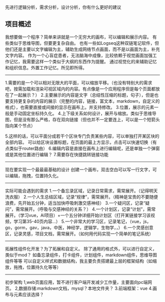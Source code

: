 先进行逻辑分析，需求分析，设计分析，你有什么更好的建议
## 项目概述
我想要做一个程序？简单来讲就是一个无穷大的画布，可以编辑和展示内容。
有些类似于思维导图，但要更复杂自由。 
也有一些如Logseq这种双链笔记软件，但他们还是主要以文字编辑为主，辅助生成网络节点画面，而不是以画面为主，补充文字内容。
作为一个心盲症患者，无法脑海中成像，比较依赖于视觉画面加强工作记忆，我需要这样一个类似于大纲的东西作为提醒。
通过视觉化的来辅助记忆和组织信息。外置工作记忆。所见即所得。

-------------
1.需要的是一个可以相对无限大的平面，可以缩放平移。（也没有特别大的需求吧，按需加载和渲染可视区域内的内容。有点像是一个应用程序但是每个页面都放在了一起展示？）
2.主要展示的内容是文字（总结性压缩的标题，句子），但是也要支持更复杂的内容的展示（完整的内容，链接，富文本，markdown，自定义的格式），也需要直接或间接的显示在画布上。并支持修改。
3.位置，展示的元素一般是手动固定坐标持久化。
4.上下级关系如何设计，展开与缩放。类似于思维导图，但是没有那么严格，存在双向链接（但也并不一定要连上，可以是一个短箭头指向某个节点）

5.这样的话，可以平面分成若干个区块专门负责某些内容，可以单独打开某区块的全部内容。
可以给区块设置标题，在页面的最上方显示，点击可以快速切换（有点类似于router路由）
6.编辑内容是直接在画布上进行编辑呢，还是单独一个弹窗或是其他位置进行编辑？
7.需要存在快捷跳转链接功能

------------
现在要实现一个最最最基础的设计
创建一个画布，双击空白可以写一行文字，可以编辑，拖拽，位置持久化。

------------
实际可能会遇到的需求
1.一个备忘录区域，记录日常需求，需常展开。（记得明天洗衣服）
2.一个人生总结区域，记录“规律”，需常展开。（精神是宝贵的不要随便浪费，先开始五分钟，适当加快呼吸刺激交感神经）
3.一个疑问区，记录“疑问”，需常展开。（呼吸与交感神经的关系？）
4.一个计划区，记录“计划”，需常展开。（学习vue，AI项目）+一个五分钟详细开始计划区（打开某链接学习该视频，学习第35-40页内容...）
5.一个非常大的学习区，记录笔记，（vue，js，go，gorm，gav，java，中医，神经学，逻辑学，生物学，，）
6.一个灵感创意区，记录灵感，项目文档，需常展开。（如何用代码实现一个简单的笔记系统）

-------------
拓展性组件化开发？为了拓展和自定义。
除了通用的格式外，可以进行自定义，类似于mod？
如备忘录组件，打卡组件，计划组件，markdown组件，思维导图组件等等
可以自定义样式和数据结构，我主要负责搭建最上层的框架结构（如缩放，拖拽，位置持久化等等）

--------------
初步架构
1,web页面应用，暂不进行客户端开发减少工作量，主要面向pc端网页。
2,数据存储:markdown文档，mysql？本地文件夹？
3.前端框架：vue
4.画布与元素应该选择？




